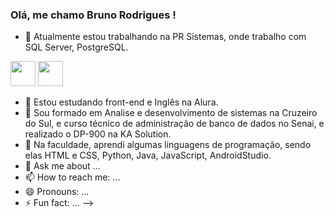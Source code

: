 ### Olá, me chamo Bruno Rodrigues ! 


- :pushpin: Atualmente estou trabalhando na PR Sistemas, onde trabalho com SQL Server, PostgreSQL.

<img src="https://cdn.jsdelivr.net/gh/devicons/devicon@latest/icons/postgresql/postgresql-plain.svg" width="40" height="40"/> <img src="https://cdn.jsdelivr.net/gh/devicons/devicon@latest/icons/microsoftsqlserver/microsoftsqlserver-plain-wordmark.svg" width="40" height="40" left="50"/>
          
  
- :blue_book: Estou estudando front-end e Inglês na Alura.
- 👯 Sou formado em Analise e desenvolvimento de sistemas na Cruzeiro do Sul, e curso técnico de administração de banco de dados no Senai, e realizado o DP-900 na KA Solution.
- 🤔 Na faculdade, aprendi algumas linguagens de programação, sendo elas HTML e CSS, Python, Java, JavaScript, AndroidStudio.
- 💬 Ask me about ...
- 📫 How to reach me: ...
- 😄 Pronouns: ...
- ⚡ Fun fact: ...
-->
